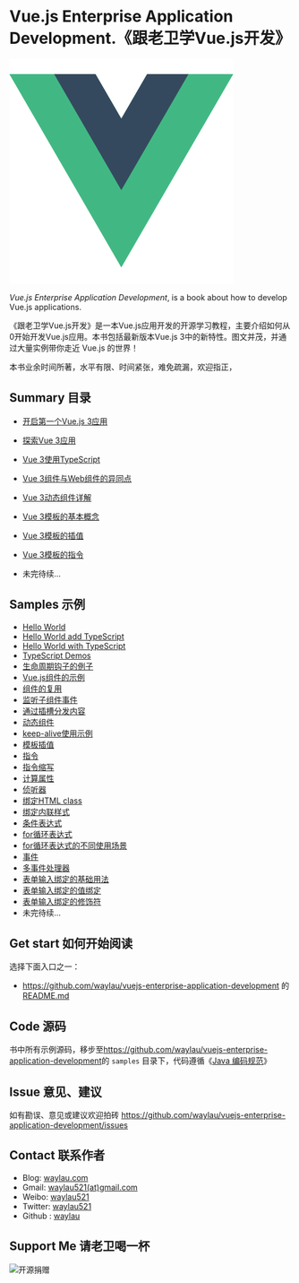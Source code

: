 # Vue.js Enterprise Application Development.《跟老卫学Vue.js开发》

![](images/logo.png)

*Vue.js Enterprise Application Development*, is a book about how to develop Vue.js applications.



《跟老卫学Vue.js开发》是一本Vue.js应用开发的开源学习教程，主要介绍如何从0开始开发Vue.js应用。本书包括最新版本Vue.js 3中的新特性。图文并茂，并通过大量实例带你走近 Vue.js 的世界！

本书业余时间所著，水平有限、时间紧张，难免疏漏，欢迎指正，

## Summary 目录

* [开启第一个Vue.js 3应用](https://developer.huawei.com/consumer/cn/forum/topic/0201493946596180265?fid=23)
* [探索Vue 3应用](https://developer.huawei.com/consumer/cn/forum/topic/0201493947940070266?fid=23)
* [Vue 3使用TypeScript](https://developer.huawei.com/consumer/cn/forum/topic/0202494862427410279?fid=23)
* [Vue 3组件与Web组件的异同点](https://developer.huawei.com/consumer/cn/forum/topic/0202525033799260635?fid=23)
* [Vue 3动态组件详解](https://developer.huawei.com/consumer/cn/forum/topic/0204533696955760004?fid=23)
* [Vue 3模板的基本概念](https://developer.huawei.com/consumer/cn/forum/topic/0204534591566950006?fid=23)
* [Vue 3模板的插值](https://developer.huawei.com/consumer/cn/forum/topic/0204534592593360007?fid=23)
* [Vue 3模板的指令](https://developer.huawei.com/consumer/cn/forum/topic/0203534593037900023?fid=23)

* 未完待续...

## Samples 示例

* [Hello World](samples/hello-world)
* [Hello World add TypeScript](samples/hello-world-add-ts)
* [Hello World with TypeScript](samples/hello-world-with-ts)
* [TypeScript Demos](samples/typescript-demos)
* [生命周期钩子的例子](samples/vue-lifecycle)
* [Vue.js组件的示例](samples/basic-component)
* [组件的复用](samples/basic-component-reusable)
* [监听子组件事件](samples/listen-for-child-component-event)
* [通过插槽分发内容](samples/slot-to-serve-as-distribution-outlets-for-content)
* [动态组件](samples/dynamic-component)
* [keep-alive使用示例](samples/dynamic-component-with-keep-alive)
* [模板插值](samples/template-syntax-interpolation)
* [指令](samples/template-syntax-directive)
* [指令缩写](samples/template-syntax-directive-shorthand)
* [计算属性](samples/computed-basic)
* [侦听器](samples/watch-basic)
* [绑定HTML class](samples/bind-class)
* [绑定内联样式](samples/bind-style)
* [条件表达式](samples/expression-conditional)
* [for循环表达式](samples/expression-for)
* [for循环表达式的不同使用场景](samples/expression-for-scene)
* [事件](samples/event-basic)
* [多事件处理器](samples/event-muti)
* [表单输入绑定的基础用法](samples/form-input-binding)
* [表单输入绑定的值绑定](samples/form-input-binding-value-binding)
* [表单输入绑定的修饰符](samples/form-input-binding-modifier)
* 未完待续...


## Get start 如何开始阅读

选择下面入口之一：

* <https://github.com/waylau/vuejs-enterprise-application-development> 的 [README.md](https://github.com/waylau/vuejs-enterprise-application-development/blob/master/README.md)



## Code 源码

书中所有示例源码，移步至<https://github.com/waylau/vuejs-enterprise-application-development>的 `samples` 目录下，代码遵循《[Java 编码规范](<http://waylau.com/java-code-conventions>)》

## Issue 意见、建议

如有勘误、意见或建议欢迎拍砖 <https://github.com/waylau/vuejs-enterprise-application-development/issues>

## Contact 联系作者

* Blog: [waylau.com](http://waylau.com)
* Gmail: [waylau521(at)gmail.com](mailto:waylau521@gmail.com)
* Weibo: [waylau521](http://weibo.com/waylau521)
* Twitter: [waylau521](https://twitter.com/waylau521)
* Github : [waylau](https://github.com/waylau)


## Support Me 请老卫喝一杯

![开源捐赠](https://waylau.com/images/showmethemoney-sm.jpg)
